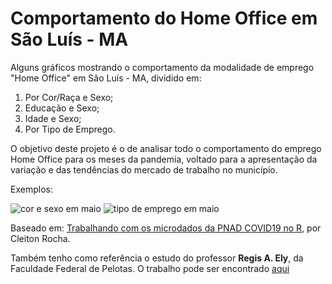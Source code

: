 # Comportamento do Home Office em São Luís - MA

Alguns gráficos mostrando o comportamento da modalidade de emprego "Home Office" em São Luís - MA, dividido em:
1. Por Cor/Raça e Sexo;
2. Educação e Sexo;
3. Idade e Sexo;
4. Por Tipo de Emprego.

O objetivo deste projeto é o de analisar todo o comportamento do emprego Home Office para os meses da pandemia, voltado para a apresentação da variação e das tendências
do mercado de trabalho no município.

Exemplos:

![cor e sexo em maio](https://github.com/melojec/pnad-covid-home-office/blob/main/PNAD%20COVID%20Home%20Office/Gr%C3%A1ficos%20Home%20Office/05%20-%20Maio/Por%20Cor%20e%20Sexo.png)
![tipo de emprego em maio](https://github.com/melojec/pnad-covid-home-office/blob/main/PNAD%20COVID%20Home%20Office/Gr%C3%A1ficos%20Home%20Office/05%20-%20Maio/Por%20Tipo%20de%20Emprego.png)

Baseado em: [Trabalhando com os microdados da PNAD COVID19 no R](https://medium.com/@cleitonotavio058/trabalhando-com-os-microdados-da-pnad-covid19-no-r-ecc95d294158), por Cleiton Rocha.

Também tenho como referência o estudo do professor **Regis A. Ely**, da Faculdade Federal de Pelotas. O trabalho pode ser encontrado [aqui](http://regisely.com/blog/mercado-de-trabalho-covid/)
